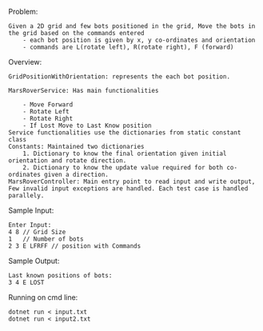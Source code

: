 Problem:

    Given a 2D grid and few bots positioned in the grid, Move the bots in the grid based on the commands entered
        - each bot position is given by x, y co-ordinates and orientation
        - commands are L(rotate left), R(rotate right), F (forward)

Overview:

    GridPositionWithOrientation: represents the each bot position.

    MarsRoverService: Has main functionalities

        - Move Forward
        - Rotate Left
        - Rotate Right
        - If Lost Move to Last Know position
    Service functionalities use the dictionaries from static constant class
    Constants: Maintained two dictionaries
        1. Dictionary to know the final orientation given initial orientation and rotate direction.
        2. Dictionary to know the update value required for both co-ordinates given a direction.
    MarsRoverController: Main entry point to read input and write output, Few invalid input exceptions are handled. Each test case is handled parallely.

Sample Input:

    Enter Input:
    4 8 // Grid Size
    1   // Number of bots
    2 3 E LFRFF // position with Commands

Sample Output:

    Last known positions of bots:
    3 4 E LOST

Running on cmd line:

    dotnet run < input.txt
    dotnet run < input2.txt

